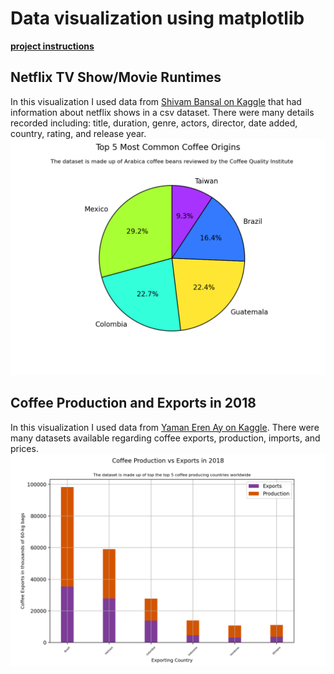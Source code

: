 # Data visualization using matplotlib #

[**project instructions** ](https://github.com/mikeizbicki/cmc-csci040/tree/2021fall/hw_02)

## Netflix TV Show/Movie Runtimes
In this visualization I used data from [Shivam Bansal on Kaggle](https://www.kaggle.com/shivamb/netflix-shows) that had information about netflix shows in a csv dataset. There were many details recorded including: title, duration, genre, actors, director, date added, country, rating, and release year. 
![Pie Chart](Pie.png)

## Coffee Production and Exports in 2018
In this visualization I used data from [Yaman Eren Ay on Kaggle](https://www.kaggle.com/yamaerenay/ico-coffee-dataset-worldwide?select=total-production.csv). There were many datasets available regarding coffee exports, production, imports, and prices. 
![Coffee Exports vs Production in 2018](Coffee_production.png)
